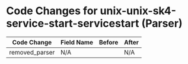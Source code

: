 # Code Changes for unix-unix-sk4-service-start-servicestart (Parser)

| Code Change | Field Name | Before | After |
|-------------|------------|--------|-------|
| removed_parser | N/A |  | N/A |
